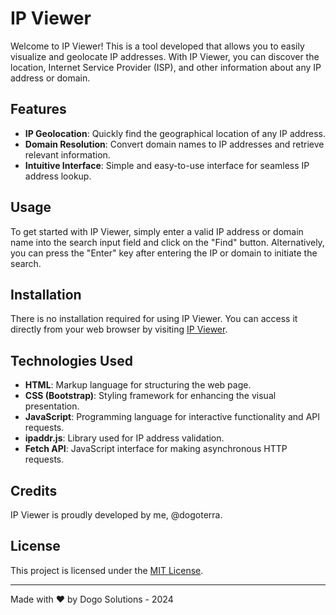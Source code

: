 # IP Viewer

Welcome to IP Viewer! This is a tool developed that allows you to easily visualize and geolocate IP addresses. With IP Viewer, you can discover the location, Internet Service Provider (ISP), and other information about any IP address or domain.

## Features

- **IP Geolocation**: Quickly find the geographical location of any IP address.
- **Domain Resolution**: Convert domain names to IP addresses and retrieve relevant information.
- **Intuitive Interface**: Simple and easy-to-use interface for seamless IP address lookup.

## Usage

To get started with IP Viewer, simply enter a valid IP address or domain name into the search input field and click on the "Find" button. Alternatively, you can press the "Enter" key after entering the IP or domain to initiate the search.

## Installation

There is no installation required for using IP Viewer. You can access it directly from your web browser by visiting [IP Viewer](https://ip.doso.es/).

## Technologies Used

- **HTML**: Markup language for structuring the web page.
- **CSS (Bootstrap)**: Styling framework for enhancing the visual presentation.
- **JavaScript**: Programming language for interactive functionality and API requests.
- **ipaddr.js**: Library used for IP address validation.
- **Fetch API**: JavaScript interface for making asynchronous HTTP requests.

## Credits

IP Viewer is proudly developed by me, @dogoterra. 

## License

This project is licensed under the [MIT License](LICENSE).

---

Made with ❤️ by Dogo Solutions - 2024
